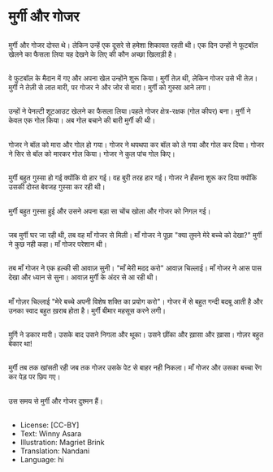 # मुर्गी और गोजर

##
मुर्गी और गोजर दोस्त थे। लेकिन उन्हें एक दूसरे से हमेशा शिकायत रहती थी। एक दिन उन्हों ने फूटबॉल खेलने का फैसला लिया यह देखने के लिए की कौन अच्छा खिलाड़ी है।

##
वे फुटबॉल के मैदान में गए और अपना खेल उन्होंने शुरू किया। मुर्गी तेज़ थी, लेकिन गोजर उसे भी तेज़।मुर्गी ने तेज़ी से लात मारी, पर गोजर ने और जोर से मारा। मुर्गी को गुस्सा आने लगा।

##
उन्हों ने पेनल्टी शूटआउट खेलने का फैसला लिया।पहले गोजर क्षेत्र-रक्षक (गोल कीपर) बना। मुर्गी ने केवल एक गोल किया। अब गोल बचाने की बारी मुर्गी की थी।

##
गोजर ने बॉल को मारा और गोल हो गया। गोजर ने थपथपा कर बॉल को ले गया और गोल कर दिया। गोजर ने सिर से बॉल को मारकर गोल किया। गोजर ने कुल पांच गोल किए।

##
मुर्गी बहुत गुस्सा हो गई क्योंकि वो हार गई। वह बुरी तरह हार गई। गोजर ने हँसना शुरू कर दिया क्योंकि उसकी दोस्त बेवजह गुस्सा कर रही थी।

##
मुर्गी बहुत गुस्सा हुई और उसने अपना बड़ा सा चोंच खोला और गोजर को निगल गई।

##
जब मुर्गी घर जा रही थी, तब वह माँ गोजर से मिली। माँ गोजर ने पूछा "क्या तुमने मेरे बच्चे को देखा?" मुर्गी ने कुछ नही कहा। माँ गोजर परेशान थी।

##
तब माँ गोजर ने एक हल्की सी आवाज़ सुनी। "माँ मेरी मदद करो" आवाज़ चिल्लाई। माँ गोजर ने आस पास देखा और ध्यान से सुना। आवाज़ मुर्गी के अंदर से आ रही थी।

##
माँ गोज़र चिल्लाई "मेरे बच्चे अपनी विशेष शक्ति का प्रयोग करो"। गोजर में से बहुत गन्दी बदबू आती है और उनका स्वाद बहुत ख़राब होता है। मुर्गी बीमार महसूस करने लगी।

##
मुर्गि ने डकार मारी। उसके बाद उसने निगला और थूका। उसने छींका और ख़ासा और ख़ासा। गोज़र बहुत बेकार था!

##
मुर्गी तब तक खांसती रही जब तक गोजर उसके पेट से बाहर नही निकला। माँ गोजर और उसका बच्चा रेंग कर पेड़ पर छिप गए।

##
उस समय से मुर्गी और गोजर दुश्मन हैं।

##
* License: [CC-BY]
* Text: Winny Asara
* Illustration: Magriet Brink
* Translation: Nandani
* Language: hi
